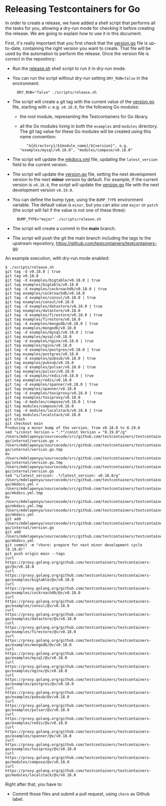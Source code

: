 # Releasing Testcontainers for Go

In order to create a release, we have added a shell script that performs all the tasks for you, allowing a dry-run mode for checking it before creating the release. We are going to explain how to use it in this document.

First, it's really important that you first check that the [version.go](./internal/version.go) file is up-to-date, containing the right version you want to create. That file will be used by the automation to perform the release.
Once the version file is correct in the repository:

- Run the [release.sh](./scripts/release.sh) shell script to run it in dry-run mode.
- You can run the script without dry-run setting `DRY_RUN=false` in the environment:

        DRY_RUN="false" ./scripts/release.sh

- The script will create a git tag with the current value of the [version.go](./internal/version.go) file, starting with `v`: e.g. `v0.18.0`, for the following Go modules:
    - the root module, representing the Testcontainers for Go library.
    - all the Go modules living in both the `examples` and `modules` directory. The git tag value for these Go modules will be created using this name convention:

             "${directory}/${module_name}/${version}", e.g. "examples/mysql/v0.18.0", "modules/compose/v0.18.0"

- The script will update the [mkdocs.yml](./mkdocks.yml) file, updating the `latest_version` field to the current version.
- The script will update the [version.go](./internal/version.go) file, setting the next development version to the next **minor** version by default. For example, if the current version is `v0.18.0`, the script will update the [version.go](./internal/version.go) file with the next development version `v0.19.0`.
- You can define the bump type, using the `BUMP_TYPE` environment variable. The default value is `minor`, but you can also use `major` or `patch` (the script will fail if the value is not one of these three):

        BUMP_TYPE="major" ./scripts/release.sh

- The script will create a commit in the **main** branch.
- The script will push the git the main branch including the tags to the upstream repository, https://github.com/testcontainers/testcontainers-go

An example execution, with dry-run mode enabled:

```
$ ./scripts/release.sh
git tag -d v0.18.0 | true
git tag v0.18.0
git tag -d examples/bigtable/v0.18.0 | true
git tag examples/bigtable/v0.18.0
git tag -d examples/cockroachdb/v0.18.0 | true
git tag examples/cockroachdb/v0.18.0
git tag -d examples/consul/v0.18.0 | true
git tag examples/consul/v0.18.0
git tag -d examples/datastore/v0.18.0 | true
git tag examples/datastore/v0.18.0
git tag -d examples/firestore/v0.18.0 | true
git tag examples/firestore/v0.18.0
git tag -d examples/mongodb/v0.18.0 | true
git tag examples/mongodb/v0.18.0
git tag -d examples/mysql/v0.18.0 | true
git tag examples/mysql/v0.18.0
git tag -d examples/nginx/v0.18.0 | true
git tag examples/nginx/v0.18.0
git tag -d examples/postgres/v0.18.0 | true
git tag examples/postgres/v0.18.0
git tag -d examples/pubsub/v0.18.0 | true
git tag examples/pubsub/v0.18.0
git tag -d examples/pulsar/v0.18.0 | true
git tag examples/pulsar/v0.18.0
git tag -d examples/redis/v0.18.0 | true
git tag examples/redis/v0.18.0
git tag -d examples/spanner/v0.18.0 | true
git tag examples/spanner/v0.18.0
git tag -d examples/toxiproxy/v0.18.0 | true
git tag examples/toxiproxy/v0.18.0
git tag -d modules/compose/v0.18.0 | true
git tag modules/compose/v0.18.0
git tag -d modules/localstack/v0.18.0 | true
git tag modules/localstack/v0.18.0
git stash
git checkout main
Producing a minor bump of the version, from v0.18.0 to 0.19.0
sed "s/const Version = ".*"/const Version = "0.19.0"/g" /Users/mdelapenya/sourcecode/src/github.com/testcontainers/testcontainers-go/internal/version.go > /Users/mdelapenya/sourcecode/src/github.com/testcontainers/testcontainers-go/internal/version.go.tmp
mv /Users/mdelapenya/sourcecode/src/github.com/testcontainers/testcontainers-go/internal/version.go.tmp /Users/mdelapenya/sourcecode/src/github.com/testcontainers/testcontainers-go/internal/version.go
sed "s/latest_version: .*/latest_version: v0.18.0/g" /Users/mdelapenya/sourcecode/src/github.com/testcontainers/testcontainers-go/mkdocs.yml > /Users/mdelapenya/sourcecode/src/github.com/testcontainers/testcontainers-go/mkdocs.yml.tmp
mv /Users/mdelapenya/sourcecode/src/github.com/testcontainers/testcontainers-go/mkdocs.yml.tmp /Users/mdelapenya/sourcecode/src/github.com/testcontainers/testcontainers-go/mkdocs.yml
git add /Users/mdelapenya/sourcecode/src/github.com/testcontainers/testcontainers-go/internal/version.go
git add /Users/mdelapenya/sourcecode/src/github.com/testcontainers/testcontainers-go/mkdocs.yml
git commit -m "chore: prepare for next minor development cycle (0.19.0)"
git push origin main --tags
curl https://proxy.golang.org/github.com/testcontainers/testcontainers-go/@v/v0.18.0
curl https://proxy.golang.org/github.com/testcontainers/testcontainers-go/examples/bigtable/@v/v0.18.0
curl https://proxy.golang.org/github.com/testcontainers/testcontainers-go/examples/cockroachdb/@v/v0.18.0
curl https://proxy.golang.org/github.com/testcontainers/testcontainers-go/examples/consul/@v/v0.18.0
curl https://proxy.golang.org/github.com/testcontainers/testcontainers-go/examples/datastore/@v/v0.18.0
curl https://proxy.golang.org/github.com/testcontainers/testcontainers-go/examples/firestore/@v/v0.18.0
curl https://proxy.golang.org/github.com/testcontainers/testcontainers-go/examples/mongodb/@v/v0.18.0
curl https://proxy.golang.org/github.com/testcontainers/testcontainers-go/examples/mysql/@v/v0.18.0
curl https://proxy.golang.org/github.com/testcontainers/testcontainers-go/examples/nginx/@v/v0.18.0
curl https://proxy.golang.org/github.com/testcontainers/testcontainers-go/examples/postgres/@v/v0.18.0
curl https://proxy.golang.org/github.com/testcontainers/testcontainers-go/examples/pubsub/@v/v0.18.0
curl https://proxy.golang.org/github.com/testcontainers/testcontainers-go/examples/pulsar/@v/v0.18.0
curl https://proxy.golang.org/github.com/testcontainers/testcontainers-go/examples/redis/@v/v0.18.0
curl https://proxy.golang.org/github.com/testcontainers/testcontainers-go/examples/spanner/@v/v0.18.0
curl https://proxy.golang.org/github.com/testcontainers/testcontainers-go/examples/toxiproxy/@v/v0.18.0
curl https://proxy.golang.org/github.com/testcontainers/testcontainers-go/modules/compose/@v/v0.18.0
curl https://proxy.golang.org/github.com/testcontainers/testcontainers-go/modules/localstack/@v/v0.18.0
```

Right after that, you have to:
- Commit those files and submit a pull request, using `chore` as Github label.
